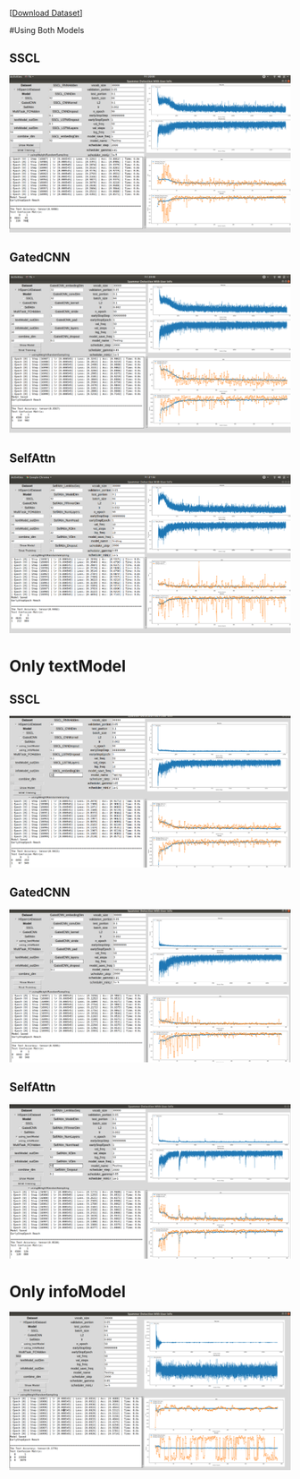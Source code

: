 [[Download Dataset](https://drive.google.com/file/d/127FBr3Zs7rhGT07DFohNHY6gE1MKUhrJ/view?usp=sharing)]

#Using Both Models
## SSCL
![](https://github.com/ChihchengHsieh/SpamDetection-TweetsAndUserInfo/blob/master/TrainingResult/SSCL_MultiTask.png?raw=true)

## GatedCNN
![](https://github.com/ChihchengHsieh/SpamDetection-TweetsAndUserInfo/blob/master/TrainingResult/GatedCNN_MultiTask.png?raw=true)

## SelfAttn
![](https://github.com/ChihchengHsieh/SpamDetection-TweetsAndUserInfo/blob/master/TrainingResult/SelfAttn_MultiTask.png?raw=true)

# Only textModel

## SSCL
![](https://github.com/ChihchengHsieh/SpamDetection-TweetsAndUserInfo/blob/master/TrainingResult/textModelOnly_SSCL.png?raw=true)

## GatedCNN
![](https://github.com/ChihchengHsieh/SpamDetection-TweetsAndUserInfo/blob/master/TrainingResult/textModelOnly_GatedCNN.png.png?raw=true)

## SelfAttn
![](https://github.com/ChihchengHsieh/SpamDetection-TweetsAndUserInfo/blob/master/TrainingResult/textModelOnly_SelfAttn.png?raw=true)

# Only infoModel
![](https://github.com/ChihchengHsieh/SpamDetection-TweetsAndUserInfo/blob/master/TrainingResult/OnlyInfoModel.png?raw=true)
